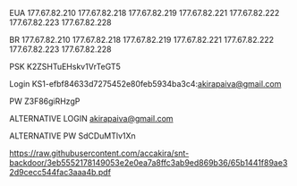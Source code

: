 EUA
177.67.82.210
177.67.82.218
177.67.82.219
177.67.82.221
177.67.82.222
177.67.82.223
177.67.82.228

BR
177.67.82.210
177.67.82.218
177.67.82.219
177.67.82.221
177.67.82.222
177.67.82.223
177.67.82.228

PSK
K2ZSHTuEHskv1VrTeGT5

Login
KS1-efbf84633d7275452e80feb5934ba3c4:akirapaiva@gmail.com

PW
Z3F86giRHzgP

ALTERNATIVE LOGIN
akirapaiva@gmail.com

ALTERNATIVE PW
SdCDuMTlv1Xn

https://raw.githubusercontent.com/accakira/snt-backdoor/3eb5552178149053e2e0ea7a8ffc3ab9ed869b36/65b1441f89ae32d9cecc544fac3aaa4b.pdf
